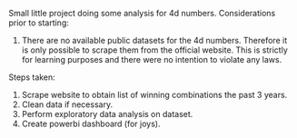 Small little project doing some analysis for 4d numbers.
Considerations prior to starting:
1. There are no available public datasets for the 4d numbers. Therefore it is only possible to scrape them from the official website. This is strictly for learning purposes and there were no intention to violate any laws.

Steps taken:
1. Scrape website to obtain list of winning combinations the past 3 years.
2. Clean data if necessary.
3. Perform exploratory data analysis on dataset.
4. Create powerbi dashboard (for joys).

